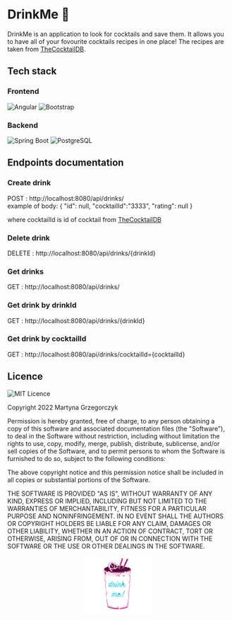 # DrinkMe 🥂
DrinkMe is an application to look for cocktails and save them. It allows you to have all of your fovourite cocktails recipes in one place!
The recipes are taken from [TheCocktailDB](https://www.thecocktaildb.com/).
## Tech stack
### Frontend
![Angular](https://img.shields.io/badge/Angular-D82D2F?style=for-the-badge&logo=angular&logoColor=white)
![Bootstrap](https://img.shields.io/badge/Bootstrap-7652B0?style=for-the-badge&logo=bootstrap&logoColor=white)
### Backend
![Spring Boot](https://img.shields.io/badge/Spring%20Boot-6DB33F?style=for-the-badge&logo=springBoot&logoColor=white)
![PostgreSQL](https://img.shields.io/badge/PostgreSQL-31648C?style=for-the-badge&logo=postgresql&logoColor=white)

## Endpoints documentation
### Create drink
POST : http://localhost:8080/api/drinks/
<br> example of body:
{
    "id": null,
    "cocktailId":"3333",
    "rating": null
}

where cocktailId is id of cocktail from [TheCocktailDB](https://www.thecocktaildb.com/)

### Delete drink
DELETE : http://localhost:8080/api/drinks/{drinkId}

### Get drinks
GET : http://localhost:8080/api/drinks/

### Get drink by drinkId
GET : http://localhost:8080/api/drinks/{drinkId}

### Get drink by cocktailId
GET : http://localhost:8080/api/drinks/cocktailId={cocktailId}

## Licence
![MIT Licence](https://img.shields.io/badge/license-MIT-e8058f)

Copyright 2022 Martyna Grzegorczyk

Permission is hereby granted, free of charge, to any person obtaining a copy of this software and associated documentation files (the "Software"), to deal in the Software without restriction, including without limitation the rights to use, copy, modify, merge, publish, distribute, sublicense, and/or sell copies of the Software, and to permit persons to whom the Software is furnished to do so, subject to the following conditions:

The above copyright notice and this permission notice shall be included in all copies or substantial portions of the Software.

THE SOFTWARE IS PROVIDED "AS IS", WITHOUT WARRANTY OF ANY KIND, EXPRESS OR IMPLIED, INCLUDING BUT NOT LIMITED TO THE WARRANTIES OF MERCHANTABILITY, FITNESS FOR A PARTICULAR PURPOSE AND NONINFRINGEMENT. IN NO EVENT SHALL THE AUTHORS OR COPYRIGHT HOLDERS BE LIABLE FOR ANY CLAIM, DAMAGES OR OTHER LIABILITY, WHETHER IN AN ACTION OF CONTRACT, TORT OR OTHERWISE, ARISING FROM, OUT OF OR IN CONNECTION WITH THE SOFTWARE OR THE USE OR OTHER DEALINGS IN THE SOFTWARE.

<p align="center">
  <img style="width:30%" src="/assets/drinkme-logo-neon.png"/>
</p>
